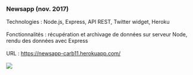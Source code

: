 <h3>Newsapp (nov. 2017)</h3>
Technologies : Node.js, Express, API REST, Twitter widget, Heroku<br><br>
Fonctionnalités : récupération et archivage de données sur serveur Node, rendu des données avec Express<br><br>
URL : <a href="https://newsapp-carb11.herokuapp.com/">https://newsapp-carb11.herokuapp.com/</a><br><br>
<img src="https://www.carb11.eu/static/nrv2_preview.jpg" />

